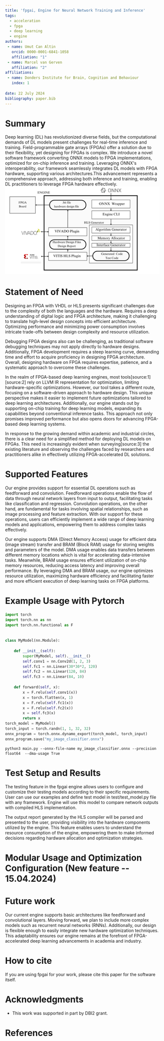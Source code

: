 ```yaml
---
title: 'fpgai, Engine for Neural Network Training and Inference'
tags:
  - acceleration
  - fpga
  - deep learning
  - engine
authors:
 - name: Umut Can Altin
   orcid: 0000-0001-6841-1058
   affiliation: "1"
 - name: Marcel van Gerven
   affiliation: "2"
affiliations:
 - name: Donders Institute for Brain, Cognition and Behaviour
   index: 1

date: 22 July 2024
bibliography: paper.bib
---
```

# Summary
Deep learning (DL) has revolutionized diverse fields, but the computational demands of DL models present challenges for real-time inference and training. Field-programmable gate arrays (FPGAs) offer a solution due to their flexibility, yet designing for FPGAs is complex. We introduce a novel software framework converting ONNX models to FPGA implementations, optimized for on-chip inference and training. Leveraging ONNX's interoperability, our framework seamlessly integrates DL models with FPGA hardware, supporting various architectures.This advancement represents a comprehensive approach, addressing both inference and training, enabling DL practitioners to leverage FPGA hardware effectively.
![fpgai overview](hls.jpg)

# Statement of Need

Designing an FPGA with VHDL or HLS presents significant challenges due to the complexity of both the languages and the hardware. Requires a deep understanding of digital logic and FPGA architecture, making it challenging to translate high-level design concepts into efficient architecture. Optimizing performance and minimizing power consumption involves intricate trade-offs between design complexity and resource utilization. 

Debugging FPGA designs also can be challenging, as traditional software debugging techniques may not apply directly to hardware designs. Additionally, FPGA development requires a steep learning curve, demanding time and effort to acquire proficiency in designing FPGA architecture. Overall, designing hardware on FPGA requires expertise, patience, and a systematic approach to overcome these challenges.

In the realm of FPGA-based deep learning engines, most tools[source:1] [source:2] rely on LLVM IR representation for optimization, limiting hardware-specific optimizations. However, our tool takes a different route, focusing on a software-driven approach to hardware design. This unique perspective makes it easier to implement future optimizations tailored to deep learning architectures. Additionally, our engine stands out by supporting on-chip training for deep learning models, expanding its capabilities beyond conventional inference tasks. This approach not only promises improved performance but also opens doors for advancing FPGA-based deep learning systems.


In response to the growing demand within academic and industrial circles, there is a clear need for a simplified method for deploying DL models on FPGAs. This need is increasingly evident when surveying[source:3] the existing literature and observing the challenges faced by researchers and practitioners alike in effectively utilizing FPGA-accelerated DL solutions.

# Supported Features
Our engine provides support for essential DL operations such as feedforward and convolution. Feedforward operations enable the flow of data through neural network layers from input to output, facilitating tasks like classification and regression. Convolution operations, on the other hand, are fundamental for tasks involving spatial relationships, such as image processing and feature extraction. With our support for these operations, users can efficiently implement a wide range of deep learning models and applications, empowering them to address complex tasks effectively.

Our engine supports DMA (Direct Memory Access) usage for efficient data (image stream) transfer and BRAM (Block RAM) usage for storing weights and parameters of the model. DMA usage enables data transfers between different memory locations which is vital for accelerating data-intensive tasks. Meanwhile, BRAM usage ensures efficient utilization of on-chip memory resources, reducing access latency and improving overall performance. By leveraging DMA and BRAM usage, our engine optimizes resource utilization, maximizing hardware efficiency and facilitating faster and more efficient execution of deep learning tasks on FPGA platforms.

# Example Usage with Pytorch 
```python
import torch
import torch.nn as nn
import torch.nn.functional as F


class MyModel(nn.Module):

    def __init__(self):
        super(MyModel, self).__init__()
        self.conv1 = nn.Conv2d(1, 2, 3)
        self.fc1 = nn.Linear(30*30*2, 120)
        self.fc2 = nn.Linear(120, 84)
        self.fc3 = nn.Linear(84, 10)

    def forward(self, x):
        x = F.relu(self.conv1(x))
        x = torch.flatten(x, 1)
        x = F.relu(self.fc1(x))
        x = F.relu(self.fc2(x))
        x = self.fc3(x)
        return x
torch_model = MyModel()
torch_input = torch.randn(1, 1, 32, 32)
onnx_program = torch.onnx.dynamo_export(torch_model, torch_input)
onnx_program.save("my_image_classifier.onnx")
```

```console
python3 main.py --onnx-file-name my_image_classifier.onnx --precision float64  --dma-usage True
```

# Test Setup and Results
The testing feature in the fpgai engine allows users to configure and customize their testing models according to their specific requirements. User can use our examples and define test model in test/test_model.py file with any framework. Engine will use this model to compare network outputs with compiled HLS implementation.

The output report generated by the HLS compiler will be parsed and presented to the user, providing visibility into the hardware components utilized by the engine. This feature enables users to understand the resource consumption of the engine, empowering them to make informed decisions regarding hardware allocation and optimization strategies.


# Modular Usage and Optimization Configuration (New feature -- 15.04.2024)

# Future work

Our current engine supports basic architectures like feedforward and convolutional layers. Moving forward, we plan to include more complex models such as recurrent neural networks (RNNs). Additionally, our design is flexible enough to easily integrate new hardware optimization techniques. This adaptability ensures our engine remains at the forefront of FPGA-accelerated deep learning advancements in academia and industry.

# How to cite

If you are using fpgai for your work, please cite this paper for the software itself.

# Acknowledgments

* This work was supported in part by DBI2 grant.


# References
